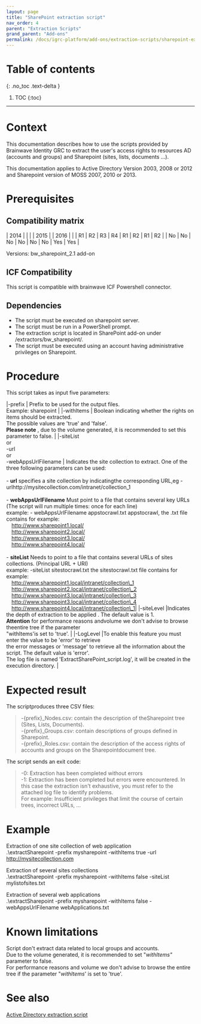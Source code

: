 ```yaml
---
layout: page
title: "SharePoint extraction script"
nav_order: 4
parent: "Extraction Scripts"
grand_parent: "Add-ons"
permalink: /docs/igrc-platform/add-ons/extraction-scripts/sharepoint-extraction-script/
---
```


# Table of contents
{: .no_toc .text-delta }

1. TOC
{:toc}
---

# Context

This documentation describes how to use the scripts provided by Brainwave Identity GRC to extract the user's access rights to resources AD (accounts and groups) and Sharepoint (sites, lists, documents ...).

This documentation applies to Active Directory Version 2003, 2008 or 2012 and Sharepoint version of MOSS 2007, 2010 or 2013.

# Prerequisites

## Compatibility matrix

|  2014 |  |  |  |  2015 |  |  2016 |  |
|  R1 |  R2 |  R3 |  R4 |  R1 |  R2 |  R1 |  R2 |
|  No |  No |  No |  No |  No |  No |  Yes |  Yes |

Versions: bw\_sharepoint\_2.1 add-on

## ICF Compatibility

This script is compatible with brainwave ICF Powershell connector.

## Dependencies

- The script must be executed on sharepoint server.
- The script must be run in a PowerShell prompt.
- The extraction script is located in SharePoint add-on under /extractors/bw\_sharepoint/.
- The script must be executed using an account having administrative privileges on Sharepoint.

# Procedure

This script takes as input five parameters:

|-prefix | Prefix to be used for the output files.<br>Example: sharepoint |
|-withItems | Boolean indicating whether the rights on  items should be extracted. <br>The possible values are 'true' and 'false'.<br> **Please note** , due to the volume generated, it is recommended to set this parameter to false. |
|-siteList <br>or<br>-url<br>or<br>-webAppsUrlFilename | Indicates the site collection to extract. One of the three following parameters can be used: <br><br>- **url** specifies a site collection by indicatingthe corresponding URL,eg -urlhttp://mysitecollection.com/intranet/collection\_1<br><br>- **webAppsUrlFilename** Must point to a file that contains several key URLs<br> (The script will run multiple times: once for each line)<br>example: - webAppsUrlFilename appstocrawl.txt appstocrawl, the .txt file contains for example:<br>&emsp;http://www.sharepoint1.local/<br>&emsp;http://www.sharepoint2.local/<br>&emsp;http://www.sharepoint3.local/<br>&emsp;http://www.sharepoint4.local/<br><br>- **siteList** Needs to point to a file that contains several URLs of sites collections. (Principal URL + URI)<br>example: -siteList sitestocrawl.txt the sitestocrawl.txt file contains for example:<br>&emsp;http://www.sharepoint1.local/intranet/collection\_1<br>&emsp;http://www.sharepoint2.local/intranet/collection\_2<br>&emsp;http://www.sharepoint3.local/intranet/collection\_3<br>&emsp;http://www.sharepoint3.local/intranet/collection\_4<br>&emsp;http://www.sharepoint4.local/intranet/collection\_1|
|-siteLevel |Indicates the depth of extraction to be applied . The default value is 1.<br>**Attention** for performance reasons andvolume we don't advise to browse theentire tree if the parameter <br>"withItems'is set to 'true'. |
|-LogLevel |To enable this feature you must enter the value to be 'error' to retrieve <br>the error messages or 'message' to retrieve all the information about the script. The default value is 'error'.<br> The log file is named 'ExtractSharePoint\_script.log', it will be created in the execution directory. |

# Expected result

The scriptproduces three CSV files:   
> -{prefix}\_Nodes.csv: contain the description of theSharepoint tree (Sites, Lists, Documents).   
> -{prefix}\_Groups.csv: contain descriptions of groups defined in Sharepoint.   
> -{prefix}\_Roles.csv: contain the description of the access rights of accounts and groups on the Sharepointdocument tree.

The script sends an exit code:   
> -0: Extraction has been completed without errors     
> -1: Extraction has been completed but errors were encountered. In this case the extraction isn't exhaustive, you must refer to the attached log file to identify problems.   
For example: Insufficient privileges that limit the course of certain trees, incorrect URLs, ...

# Example

Extraction of one site collection of web application   
.\extractSharepoint -prefix mysharepoint -withItems true -url http://mysitecollection.com

Extraction of several sites collections   
.\extractSharepoint -prefix mysharepoint -withItems false -siteList mylistofsites.txt

Extraction of several web applications   
.\extractSharepoint -prefix mysharepoint -withItems false -webAppsUrlFilename webApplications.txt

# Known limitations

Script don't extract data related to local groups and accounts.   
Due to the volume generated, it is recommended to set "_withItems"_ parameter to false.   
For performance reasons and volume we don't advise to browse the entire tree if the parameter "_withItems_' is set to 'true'.

# See also

[Active Directory extraction script](igrc-platform/add-ons/extraction-scripts/ad-extraction-script.md)
